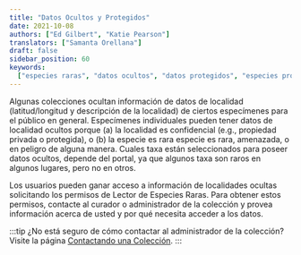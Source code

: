 ```yaml
---
title: "Datos Ocultos y Protegidos"
date: 2021-10-08
authors: ["Ed Gilbert", "Katie Pearson"]
translators: ["Samanta Orellana"]
draft: false
sidebar_position: 60
keywords:
  ["especies raras", "datos ocultos", "datos protegidos", "especies protegidas"]
---
```


Algunas colecciones ocultan información de datos de localidad (latitud/longitud y descripción de la localidad) de ciertos especímenes para el público en general. Especímenes individuales pueden tener datos de localidad ocultos porque (a) la localidad es confidencial (e.g., propiedad privada o protegida), o (b) la especie es rara especie es rara, amenazada, o en peligro de alguna manera. Cuales taxa están seleccionados para poseer datos ocultos, depende del portal, ya que algunos taxa son raros en algunos lugares, pero no en otros.

Los usuarios pueden ganar acceso a información de localidades ocultas solicitando los permisos de Lector de Especies Raras. Para obtener estos permisos, contacte al curador o administrador de la colección y provea información acerca de usted y por qué necesita acceder a los datos.

:::tip
¿No está seguro de cómo contactar al administrador de la colección? Visite la página [Contactando una Colección](https://biokic.github.io/symbiota-docs/es/user/contact/).
:::
